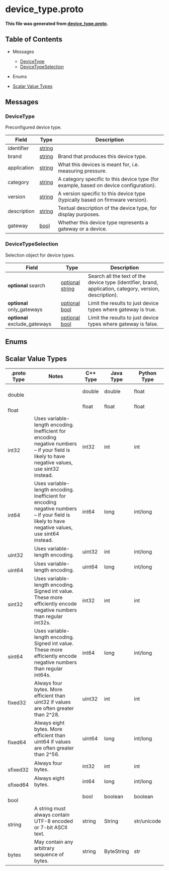 # device_type.proto



#### This file was generated from [device_type.proto](https://github.com/HiberGlobal/api/blob/master/device_type.proto).

## Table of Contents



- Messages
  - [DeviceType](#devicetype)
  - [DeviceTypeSelection](#devicetypeselection)

- Enums

- [Scalar Value Types](#scalar-value-types)

## Messages

### DeviceType

Preconfigured device type.

| Field | Type | Description |
| ----- | ---- | ----------- |
| identifier | [ string](#string) |  |
| brand | [ string](#string) | Brand that produces this device type. |
| application | [ string](#string) | What this devices is meant for, i.e. measuring pressure. |
| category | [ string](#string) | A category specific to this device type (for example, based on device configuration). |
| version | [ string](#string) | A version specific to this device type (typically based on firmware version). |
| description | [ string](#string) | Textual description of the device type, for display purposes. |
| gateway | [ bool](#bool) | Whether this device type represents a gateway or a device. |

### DeviceTypeSelection

Selection object for device types.

| Field | Type | Description |
| ----- | ---- | ----------- |
|  **optional** search | [optional string](#string) | Search all the text of the device type (identifier, brand, application, category, version, description). |
|  **optional** only_gateways | [optional bool](#bool) | Limit the results to just device types where gateway is true. |
|  **optional** exclude_gateways | [optional bool](#bool) | Limit the results to just device types where gateway is false. |


## Enums
## Scalar Value Types

| .proto Type | Notes | C++ Type | Java Type | Python Type |
| ----------- | ----- | -------- | --------- | ----------- |
| <div><h4 id="#double" /></div><a name="double" /> double |  | double | double | float |
| <div><h4 id="#float" /></div><a name="float" /> float |  | float | float | float |
| <div><h4 id="#int32" /></div><a name="int32" /> int32 | Uses variable-length encoding. Inefficient for encoding negative numbers – if your field is likely to have negative values, use sint32 instead. | int32 | int | int |
| <div><h4 id="#int64" /></div><a name="int64" /> int64 | Uses variable-length encoding. Inefficient for encoding negative numbers – if your field is likely to have negative values, use sint64 instead. | int64 | long | int/long |
| <div><h4 id="#uint32" /></div><a name="uint32" /> uint32 | Uses variable-length encoding. | uint32 | int | int/long |
| <div><h4 id="#uint64" /></div><a name="uint64" /> uint64 | Uses variable-length encoding. | uint64 | long | int/long |
| <div><h4 id="#sint32" /></div><a name="sint32" /> sint32 | Uses variable-length encoding. Signed int value. These more efficiently encode negative numbers than regular int32s. | int32 | int | int |
| <div><h4 id="#sint64" /></div><a name="sint64" /> sint64 | Uses variable-length encoding. Signed int value. These more efficiently encode negative numbers than regular int64s. | int64 | long | int/long |
| <div><h4 id="#fixed32" /></div><a name="fixed32" /> fixed32 | Always four bytes. More efficient than uint32 if values are often greater than 2^28. | uint32 | int | int |
| <div><h4 id="#fixed64" /></div><a name="fixed64" /> fixed64 | Always eight bytes. More efficient than uint64 if values are often greater than 2^56. | uint64 | long | int/long |
| <div><h4 id="#sfixed32" /></div><a name="sfixed32" /> sfixed32 | Always four bytes. | int32 | int | int |
| <div><h4 id="#sfixed64" /></div><a name="sfixed64" /> sfixed64 | Always eight bytes. | int64 | long | int/long |
| <div><h4 id="#bool" /></div><a name="bool" /> bool |  | bool | boolean | boolean |
| <div><h4 id="#string" /></div><a name="string" /> string | A string must always contain UTF-8 encoded or 7-bit ASCII text. | string | String | str/unicode |
| <div><h4 id="#bytes" /></div><a name="bytes" /> bytes | May contain any arbitrary sequence of bytes. | string | ByteString | str |

